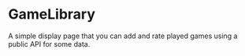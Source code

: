 # GameLibrary
A simple display page that you can add and rate played games using a public API for some data.
